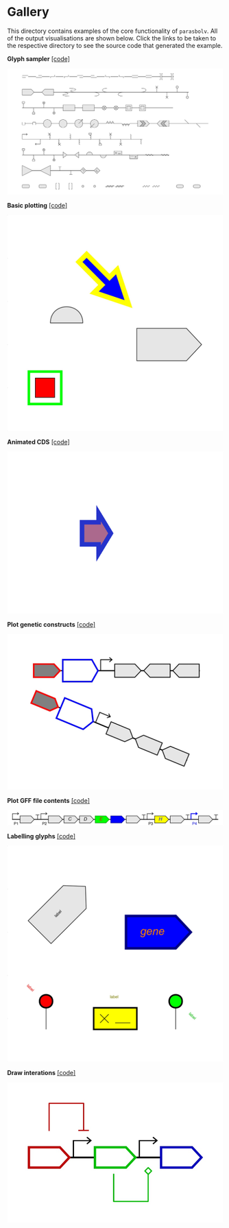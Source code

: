 # Gallery

This directory contains examples of the core functionality of `parasbolv`. All of the output visualisations are shown below. Click the links to be taken to the respective directory to see the source code that generated the example.

**Glyph sampler** [[code]](00_glyph_sampler/)

![Glyph sampler](00_glyph_sampler/00_glyph_sampler.jpg?raw=true "Glyph sampler")

**Basic plotting** [[code]](01_basic_plotting/)

![Basic plotting](01_basic_plotting/01_basic_plotting.jpg?raw=true "Basic plotting")

**Animated CDS** [[code]](02_animated_CDS/)

![Basic plotting](02_animated_CDS/02_animated_CDS.gif?raw=true "Animated CDS")

**Plot genetic constructs** [[code]](03_plot_constructs/)

![Plot genetic constructs](03_plot_constructs/03_plot_constructs.jpg?raw=true "Plot genetic constructs")

**Plot GFF file contents** [[code]](04_plot_gff/)

![Plot GFF file contents](04_plot_gff/04_plot_gff.jpg?raw=true "Plot GFF file contents")

**Labelling glyphs** [[code]](05_labelling_glyphs/)

![Labelling glyphs](05_labelling_glyphs/05_labelling_glyphs.jpg?raw=true "Labelling glyphs")

**Draw interations** [[code]](06_draw_interactions/)

![Draw interations](06_draw_interactions/06_draw_interactions.jpg?raw=true "Draw interations")